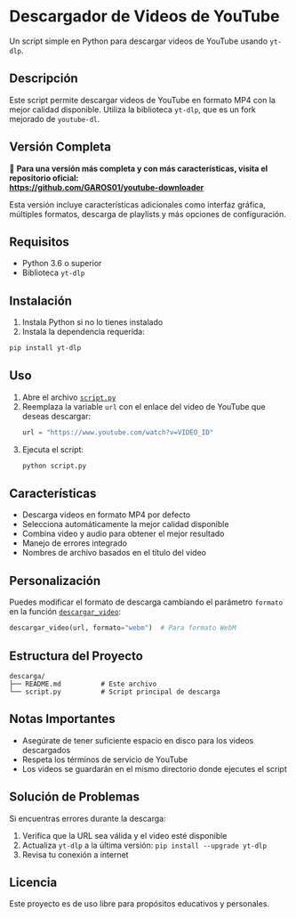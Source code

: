 # Descargador de Videos de YouTube

Un script simple en Python para descargar videos de YouTube usando `yt-dlp`.

## Descripción

Este script permite descargar videos de YouTube en formato MP4 con la mejor calidad disponible. Utiliza la biblioteca `yt-dlp`, que es un fork mejorado de `youtube-dl`.

## Versión Completa

🔗 **Para una versión más completa y con más características, visita el repositorio oficial:**  
**https://github.com/GAROS01/youtube-downloader**

Esta versión incluye características adicionales como interfaz gráfica, múltiples formatos, descarga de playlists y más opciones de configuración.

## Requisitos

- Python 3.6 o superior
- Biblioteca `yt-dlp`

## Instalación

1. Instala Python si no lo tienes instalado
2. Instala la dependencia requerida:

```bash
pip install yt-dlp
```

## Uso

1. Abre el archivo [`script.py`](script.py)
2. Reemplaza la variable `url` con el enlace del video de YouTube que deseas descargar:
   ```python
   url = "https://www.youtube.com/watch?v=VIDEO_ID"
   ```
3. Ejecuta el script:
   ```bash
   python script.py
   ```

## Características

- Descarga videos en formato MP4 por defecto
- Selecciona automáticamente la mejor calidad disponible
- Combina video y audio para obtener el mejor resultado
- Manejo de errores integrado
- Nombres de archivo basados en el título del video

## Personalización

Puedes modificar el formato de descarga cambiando el parámetro `formato` en la función [`descargar_video`](script.py):

```python
descargar_video(url, formato="webm")  # Para formato WebM
```

## Estructura del Proyecto

```
descarga/
├── README.md          # Este archivo
└── script.py          # Script principal de descarga
```

## Notas Importantes

- Asegúrate de tener suficiente espacio en disco para los videos descargados
- Respeta los términos de servicio de YouTube
- Los videos se guardarán en el mismo directorio donde ejecutes el script

## Solución de Problemas

Si encuentras errores durante la descarga:

1. Verifica que la URL sea válida y el video esté disponible
2. Actualiza `yt-dlp` a la última versión: `pip install --upgrade yt-dlp`
3. Revisa tu conexión a internet

## Licencia

Este proyecto es de uso libre para propósitos educativos y personales.
